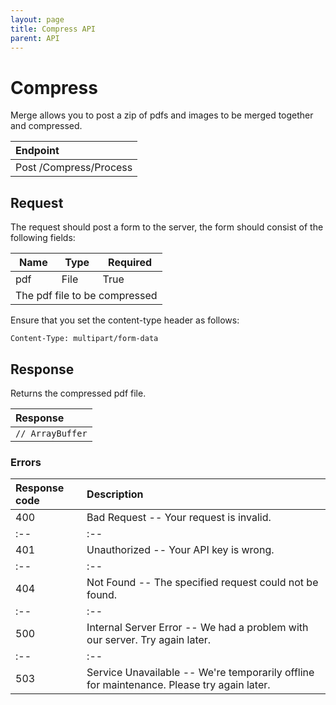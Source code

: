 ```yaml
---
layout: page
title: Compress API
parent: API
---
```


# Compress
Merge allows you to post a zip of pdfs and images to be merged together and compressed.


| Endpoint        |
|:-------------|
| <span class="label label-green">Post</span>  /Compress/Process          |


## Request
The request should post a form to the server, the form should consist of the following fields:

<table>
<thead>
  <tr>
    <th>Name</th>
    <th>Type</th>
    <th>Required</th>
  </tr>
</thead>
<tbody>
  <tr>
    <td>pdf</td>
    <td>File</td>
    <td>True</td>
  </tr>
  <tr>
    <td colspan="3">The pdf file to be compressed</td>
  </tr>
</tbody>
</table>

Ensure that you set the content-type header as follows:

```
Content-Type: multipart/form-data
```

## Response
Returns the compressed pdf file.

| Response        |
|:-------------|
| ``` // ArrayBuffer ```|

### Errors

|  Response code |  Description |
|:--|:--|
|  400 |  Bad Request -- Your request is invalid. |
|:--|:--|
|  401 |  Unauthorized -- Your API key is wrong. |
|:--|:--|
|  404 |  Not Found -- The specified request could not be found. |
|:--|:--|
|  500 |  Internal Server Error -- We had a problem with our server. Try again later. |
|:--|:--|
|  503 |  Service Unavailable -- We're temporarily offline for maintenance. Please try again later. |